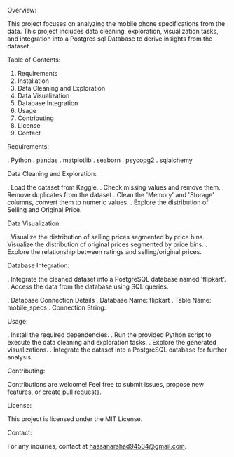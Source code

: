 Overview:

This project focuses on analyzing the mobile phone specifications from the data. This project includes data cleaning, exploration, visualization tasks, and integration into a Postgres sql Database to derive insights from the dataset.

Table of Contents:

1. Requirements
2. Installation
3. Data Cleaning and Exploration
4. Data Visualization
5. Database Integration
6. Usage
7. Contributing
8. License
9. Contact

Requirements:

. Python
. pandas
. matplotlib
. seaborn
. psycopg2
. sqlalchemy

Data Cleaning and Exploration:

. Load the dataset from Kaggle.
. Check missing values and remove them.
. Remove duplicates from the dataset
. Clean the 'Memory' and 'Storage' columns, convert them to numeric values.
. Explore the distribution of Selling and Original Price.

Data Visualization:

. Visualize the distribution of selling prices segmented by price bins.
. Visualize the distribution of original prices segmented by price bins.
. Explore the relationship between ratings and selling/original prices.

Database Integration:

. Integrate the cleaned dataset into a PostgreSQL database named 'flipkart'.
. Access the data from the database using SQL queries.

. Database Connection Details
. Database Name: flipkart
. Table Name: mobile_specs
. Connection String:

Usage: 

. Install the required dependencies.
. Run the provided Python script to execute the data cleaning and exploration tasks.
. Explore the generated visualizations.
. Integrate the dataset into a PostgreSQL database for further analysis.

Contributing:

Contributions are welcome! Feel free to submit issues, propose new features, or create pull requests.

License:

This project is licensed under the MIT License.

Contact:

For any inquiries, contact at hassanarshad94534@gmail.com.

